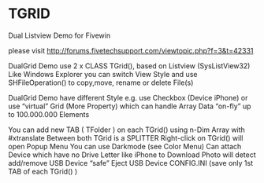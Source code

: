 # TGRID
Dual Listview Demo for Fivewin

please visit
http://forums.fivetechsupport.com/viewtopic.php?f=3&t=42331

DualGrid Demo use 2 x CLASS TGrid(), based on Listview (SysListView32)
Like Windows Explorer you can switch View Style and use SHFileOperation() to copy,move, rename or delete File(s)

DualGrid Demo have different Style e.g. use Checkbox (Device iPhone) or use “virtual” Grid (More Property) 
which can handle Array Data “on-fly” up to 100.000.000 Elements

You can add new TAB ( TFolder ) on each TGrid() using n-Dim Array with #xtranslate
Between both TGrid is a SPLITTER
Right-click on TGrid() will open Popup Menu
You can use Darkmode (see Color Menu)
Can attach Device which have no Drive Letter like iPhone to Download Photo
will detect add/remove USB Device
“safe” Eject USB Device
CONFIG.INI (save only 1st TAB of each TGrid() )
